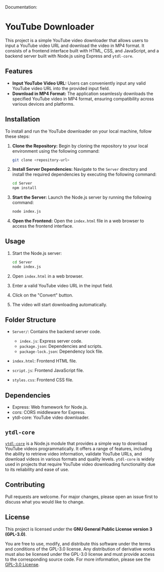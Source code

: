 Documentation:

# YouTube Downloader

This project is a simple YouTube video downloader that allows users to input a YouTube video URL and download the video in MP4 format. It consists of a frontend interface built with HTML, CSS, and JavaScript, and a backend server built with Node.js using Express and `ytdl-core`.

## Features

- **Input YouTube Video URL:** Users can conveniently input any valid YouTube video URL into the provided input field.
- **Download in MP4 Format:** The application seamlessly downloads the specified YouTube video in MP4 format, ensuring compatibility across various devices and platforms.


## Installation

To install and run the YouTube downloader on your local machine, follow these steps:

1. **Clone the Repository:** Begin by cloning the repository to your local environment using the following command:

    ```bash
    git clone <repository-url>
    ```

2. **Install Server Dependencies:** Navigate to the `Server` directory and install the required dependencies by executing the following command:

    ```bash
    cd Server
    npm install
    ```

3. **Start the Server:** Launch the Node.js server by running the following command:

    ```bash
    node index.js
    ```

4. **Open the Frontend:** Open the `index.html` file in a web browser to access the frontend interface.


## Usage

1. Start the Node.js server:

    ```bash
    cd Server
    node index.js
    ```

2. Open `index.html` in a web browser.

3. Enter a valid YouTube video URL in the input field.

4. Click on the "Convert" button.

5. The video will start downloading automatically.

## Folder Structure

- `Server/`: Contains the backend server code.
  - `index.js`: Express server code.
  - `package.json`: Dependencies and scripts.
  - `package-lock.json`: Dependency lock file.

- `index.html`: Frontend HTML file.
- `script.js`: Frontend JavaScript file.
- `styles.css`: Frontend CSS file.

## Dependencies

- Express: Web framework for Node.js.
- cors: CORS middleware for Express.
- ytdl-core: YouTube video downloader.

## `ytdl-core`

[`ytdl-core`](https://github.com/fent/node-ytdl-core) is a Node.js module that provides a simple way to download YouTube videos programmatically. It offers a range of features, including the ability to retrieve video information, validate YouTube URLs, and download videos in various formats and quality levels. `ytdl-core` is widely used in projects that require YouTube video downloading functionality due to its reliability and ease of use.

## Contributing

Pull requests are welcome. For major changes, please open an issue first to discuss what you would like to change.

## License

This project is licensed under the **GNU General Public License version 3 (GPL-3.0)**. 

You are free to use, modify, and distribute this software under the terms and conditions of the GPL-3.0 license. Any distribution of derivative works must also be licensed under the GPL-3.0 license and must provide access to the corresponding source code. For more information, please see the [GPL-3.0 License](https://www.gnu.org/licenses/gpl-3.0.en.html).

